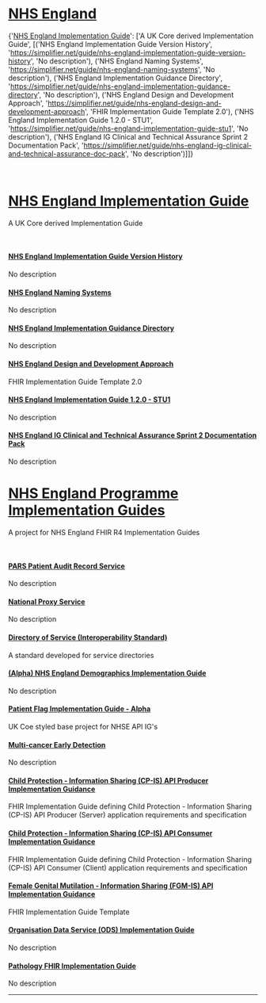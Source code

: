 
<div class="container-nhs-pale-grey">

# <a href="https://simplifier.net/organization/nhsdigital">NHS England</a>
{'<a href=https://simplifier.net/nhs-england-implementation-guide>NHS England Implementation Guide</a>': ['A UK Core derived Implementation Guide', [('NHS England Implementation Guide Version History', 'https://simplifier.net/guide/nhs-england-implementation-guide-version-history', 'No description'), ('NHS England Naming Systems', 'https://simplifier.net/guide/nhs-england-naming-systems', 'No description'), ('NHS England Implementation Guidance Directory', 'https://simplifier.net/guide/nhs-england-implementation-guidance-directory', 'No description'), ('NHS England Design and Development Approach', 'https://simplifier.net/guide/nhs-england-design-and-development-approach', 'FHIR Implementation Guide Template 2.0'), ('NHS England Implementation Guide 1.2.0 - STU1', 'https://simplifier.net/guide/nhs-england-implementation-guide-stu1', 'No description'), ('NHS England IG Clinical and Technical Assurance Sprint 2 Documentation Pack', 'https://simplifier.net/guide/nhs-england-ig-clinical-and-technical-assurance-doc-pack', 'No description')]]}

</div>
<br>

<div class="container-nhs-pale-grey">

# <a href=https://simplifier.net/nhs-england-implementation-guide>NHS England Implementation Guide</a>
A UK Core derived Implementation Guide

</div>
<br>

<div class="col-grid">
    

<div class="col-grid-content">
<div class="col-grid-body">
    <h4 class="col-grid-title"><b><a href="https://simplifier.net/guide/nhs-england-implementation-guide-version-history">NHS England Implementation Guide Version History</a></b></h4>
    <p class="col-grid-text">No description</p>
</div>
</div>


<div class="col-grid-content">
<div class="col-grid-body">
    <h4 class="col-grid-title"><b><a href="https://simplifier.net/guide/nhs-england-naming-systems">NHS England Naming Systems</a></b></h4>
    <p class="col-grid-text">No description</p>
</div>
</div>


<div class="col-grid-content">
<div class="col-grid-body">
    <h4 class="col-grid-title"><b><a href="https://simplifier.net/guide/nhs-england-implementation-guidance-directory">NHS England Implementation Guidance Directory</a></b></h4>
    <p class="col-grid-text">No description</p>
</div>
</div>


<div class="col-grid-content">
<div class="col-grid-body">
    <h4 class="col-grid-title"><b><a href="https://simplifier.net/guide/nhs-england-design-and-development-approach">NHS England Design and Development Approach</a></b></h4>
    <p class="col-grid-text">FHIR Implementation Guide Template 2.0</p>
</div>
</div>


<div class="col-grid-content">
<div class="col-grid-body">
    <h4 class="col-grid-title"><b><a href="https://simplifier.net/guide/nhs-england-implementation-guide-stu1">NHS England Implementation Guide 1.2.0 - STU1</a></b></h4>
    <p class="col-grid-text">No description</p>
</div>
</div>


<div class="col-grid-content">
<div class="col-grid-body">
    <h4 class="col-grid-title"><b><a href="https://simplifier.net/guide/nhs-england-ig-clinical-and-technical-assurance-doc-pack">NHS England IG Clinical and Technical Assurance Sprint 2 Documentation Pack</a></b></h4>
    <p class="col-grid-text">No description</p>
</div>
</div>


<div class="container-nhs-pale-grey">

# <a href=https://simplifier.net/NHS-England-Programme-Implementation-Guides>NHS England Programme Implementation Guides</a>
A project for NHS England FHIR R4 Implementation Guides

</div>
<br>

<div class="col-grid">
    

<div class="col-grid-content">
<div class="col-grid-body">
    <h4 class="col-grid-title"><b><a href="https://simplifier.net/guide/pars-patient-audit-record-service">PARS Patient Audit Record Service</a></b></h4>
    <p class="col-grid-text">No description</p>
</div>
</div>


<div class="col-grid-content">
<div class="col-grid-body">
    <h4 class="col-grid-title"><b><a href="https://simplifier.net/guide/national-proxy-service">National Proxy Service</a></b></h4>
    <p class="col-grid-text">No description</p>
</div>
</div>


<div class="col-grid-content">
<div class="col-grid-body">
    <h4 class="col-grid-title"><b><a href="https://simplifier.net/guide/directory-of-service">Directory of Service (Interoperability Standard)</a></b></h4>
    <p class="col-grid-text">A standard developed for service directories</p>
</div>
</div>


<div class="col-grid-content">
<div class="col-grid-body">
    <h4 class="col-grid-title"><b><a href="https://simplifier.net/guide/nhs-england-demographics-implementation-guide">(Alpha) NHS England Demographics Implementation Guide</a></b></h4>
    <p class="col-grid-text">No description</p>
</div>
</div>


<div class="col-grid-content">
<div class="col-grid-body">
    <h4 class="col-grid-title"><b><a href="https://simplifier.net/guide/patientflag">Patient Flag Implementation Guide - Alpha</a></b></h4>
    <p class="col-grid-text">UK Coe styled base project for NHSE API IG's</p>
</div>
</div>


<div class="col-grid-content">
<div class="col-grid-body">
    <h4 class="col-grid-title"><b><a href="https://simplifier.net/guide/multicancerearlydetection">Multi-cancer Early Detection</a></b></h4>
    <p class="col-grid-text">No description</p>
</div>
</div>


<div class="col-grid-content">
<div class="col-grid-body">
    <h4 class="col-grid-title"><b><a href="https://simplifier.net/guide/child-protection---information-sharing--cp-is--api-producer-impl">Child Protection - Information Sharing (CP-IS) API Producer Implementation Guidance</a></b></h4>
    <p class="col-grid-text">FHIR Implementation Guide defining Child Protection - Information Sharing (CP-IS) API Producer (Server) application requirements and specification</p>
</div>
</div>


<div class="col-grid-content">
<div class="col-grid-body">
    <h4 class="col-grid-title"><b><a href="https://simplifier.net/guide/child-protection---information-sharing--cp-is--api-consumer-impl">Child Protection - Information Sharing (CP-IS) API Consumer Implementation Guidance</a></b></h4>
    <p class="col-grid-text">FHIR Implementation Guide defining Child Protection - Information Sharing (CP-IS) API Consumer (Client) application requirements and specification</p>
</div>
</div>


<div class="col-grid-content">
<div class="col-grid-body">
    <h4 class="col-grid-title"><b><a href="https://simplifier.net/guide/female-genital-mutilation-implementation-guide2">Female Genital Mutilation - Information Sharing (FGM-IS) API Implementation Guidance</a></b></h4>
    <p class="col-grid-text">FHIR Implementation Guide Template</p>
</div>
</div>


<div class="col-grid-content">
<div class="col-grid-body">
    <h4 class="col-grid-title"><b><a href="https://simplifier.net/guide/organisation-data-services">Organisation Data Service (ODS) Implementation Guide</a></b></h4>
    <p class="col-grid-text">No description</p>
</div>
</div>


<div class="col-grid-content">
<div class="col-grid-body">
    <h4 class="col-grid-title"><b><a href="https://simplifier.net/guide/pathology-fhir-implementation-guide">Pathology FHIR Implementation Guide</a></b></h4>
    <p class="col-grid-text">No description</p>
</div>
</div>

</div>

---
